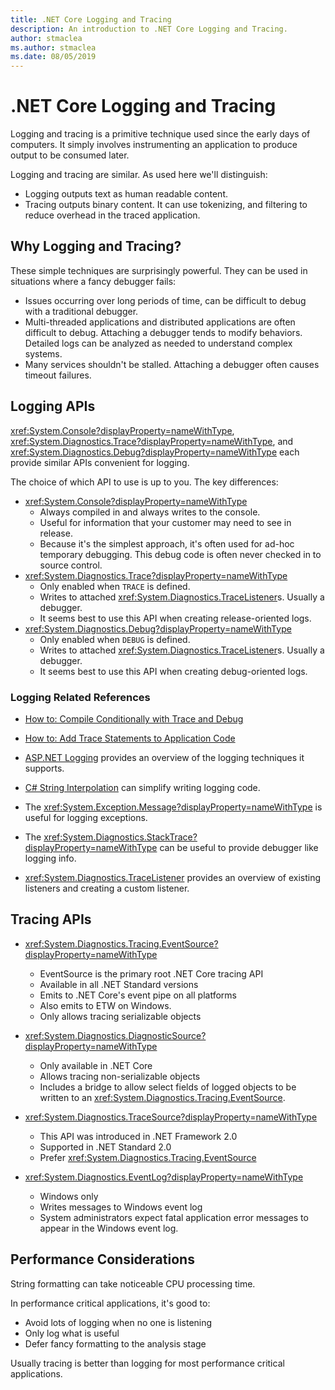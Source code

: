 ```yaml
---
title: .NET Core Logging and Tracing
description: An introduction to .NET Core Logging and Tracing.
author: stmaclea
ms.author: stmaclea
ms.date: 08/05/2019
---
```

# .NET Core Logging and Tracing

Logging and tracing is a primitive technique used since the early days of computers. It simply involves instrumenting an application to produce output to be consumed later.

Logging and tracing are similar. As used here we'll distinguish:
- Logging outputs text as human readable content.
- Tracing outputs binary content.  It can use tokenizing, and filtering to reduce overhead in the traced application.

## Why Logging and Tracing?

These simple techniques are surprisingly powerful. They can be used in situations where a fancy debugger fails:

- Issues occurring over long periods of time, can be difficult to debug with a traditional debugger.
- Multi-threaded applications and distributed applications are often difficult to debug.  Attaching a debugger tends to modify behaviors. Detailed logs can be analyzed as needed to understand complex systems.
- Many services shouldn't be stalled. Attaching a debugger often causes timeout failures.

## Logging APIs

<xref:System.Console?displayProperty=nameWithType>, <xref:System.Diagnostics.Trace?displayProperty=nameWithType>, and <xref:System.Diagnostics.Debug?displayProperty=nameWithType> each provide similar APIs convenient for logging.

The choice of which API to use is up to you. The key differences:
- <xref:System.Console?displayProperty=nameWithType>
  - Always compiled in and always writes to the console.
  - Useful for information that your customer may need to see in release.
  - Because it's the simplest approach, it's often used for ad-hoc temporary debugging. This debug code is often never checked in to source control.
- <xref:System.Diagnostics.Trace?displayProperty=nameWithType>
  - Only enabled when `TRACE` is defined.
  - Writes to attached <xref:System.Diagnostics.TraceListener>s. Usually a debugger.
  - It seems best to use this API when creating release-oriented logs.
- <xref:System.Diagnostics.Debug?displayProperty=nameWithType>
  - Only enabled when `DEBUG` is defined.
  - Writes to attached <xref:System.Diagnostics.TraceListener>s. Usually a debugger.
  - It seems best to use this API when creating debug-oriented logs.

### Logging Related References

- [How to: Compile Conditionally with Trace and Debug](../../framework/debug-trace-profile/how-to-compile-conditionally-with-trace-and-debug)

- [How to: Add Trace Statements to Application Code](../../framework/debug-trace-profile/how-to-add-trace-statements-to-application-code)

- [ASP.NET Logging](/aspnet/core/fundamentals/logging)
provides an overview of the logging techniques it supports.

- [C# String Interpolation](../../csharp/language-reference/tokens/interpolated)
 can simplify writing logging code.

- The <xref:System.Exception.Message?displayProperty=nameWithType> is useful for logging exceptions.

- The <xref:System.Diagnostics.StackTrace?displayProperty=nameWithType>
can be useful to provide debugger like logging info.

- <xref:System.Diagnostics.TraceListener> provides an overview of existing listeners and creating a custom listener.

## Tracing APIs

- <xref:System.Diagnostics.Tracing.EventSource?displayProperty=nameWithType>
  - EventSource is the primary root .NET Core tracing API
  - Available in all .NET Standard versions
  - Emits to .NET Core's event pipe on all platforms
  - Also emits to ETW on Windows.
  - Only allows tracing serializable objects

- <xref:System.Diagnostics.DiagnosticSource?displayProperty=nameWithType>
  - Only available in .NET Core
  - Allows tracing non-serializable objects
  - Includes a bridge to allow select fields of logged objects to be written to an <xref:System.Diagnostics.Tracing.EventSource>.

- <xref:System.Diagnostics.TraceSource?displayProperty=nameWithType>
  - This API was introduced in .NET Framework 2.0
  - Supported in .NET Standard 2.0
  - Prefer <xref:System.Diagnostics.Tracing.EventSource>

- <xref:System.Diagnostics.EventLog?displayProperty=nameWithType>
  - Windows only
  - Writes messages to Windows event log
  - System administrators expect fatal application error messages to appear in the Windows event log.

## Performance Considerations

String formatting can take noticeable CPU processing time.

In performance critical applications, it's good to:
- Avoid lots of logging when no one is listening
- Only log what is useful
- Defer fancy formatting to the analysis stage

Usually tracing is better than logging for most performance critical applications.
